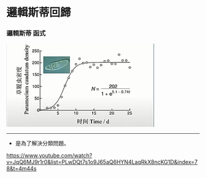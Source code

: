 # 邏輯斯蒂回歸

### 邏輯斯蒂 函式
<img src="邏輯思蒂函數.jpg" />
 

--------------------------------

- 是為了解決分類問題。

https://www.youtube.com/watch?v=JqQ6MJ9r1r0&list=PLwDQt7s1o9J65aQ6HYN4LaqRkX8ncKG1D&index=78&t=4m44s
